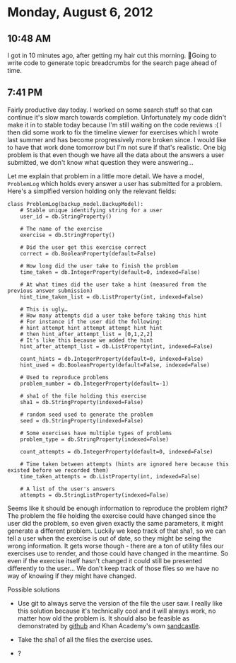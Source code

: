 # Monday, August 6, 2012

## 10:48 AM
I got in 10 minutes ago, after getting my hair cut this morning. Going to write code to generate topic breadcrumbs for the search page ahead of time.

## 7:41 PM
Fairly productive day today. I worked on some search stuff so that can continue it's slow march towards completion. Unfortunately my code didn't make it in to stable today because I'm still waiting on the code reviews :( I then did some work to fix the timeline viewer for exercises which I wrote last summer and has become progressively more broken since. I would like to have that work done tomorrow but I'm not sure if that's realistic. One big problem is that even though we have all the data about the answers a user submitted, we don't know what question they were answering…

Let me explain that problem in a little more detail. We have a model, `ProblemLog` which holds every answer a user has submitted for a problem. Here's a simplfied version holding only the relevant fields:

```
class ProblemLog(backup_model.BackupModel):
    # Stable unique identifying string for a user
    user_id = db.StringProperty()

    # The name of the exercise
    exercise = db.StringProperty()
    
    # Did the user get this exercise correct
    correct = db.BooleanProperty(default=False)
    
    # How long did the user take to finish the problem
    time_taken = db.IntegerProperty(default=0, indexed=False)
    
    # At what times did the user take a hint (measured from the previous answer submission)
    hint_time_taken_list = db.ListProperty(int, indexed=False)
    
    # This is ugly…
    # How many attempts did a user take before taking this hint
    # For instance if the user did the following:
    # hint attempt hint attempt attempt hint hint
    # then hint_after_attempt_list = [0,1,2,2]
    # It's like this because we added the hint
    hint_after_attempt_list = db.ListProperty(int, indexed=False)
    
    count_hints = db.IntegerProperty(default=0, indexed=False)
    hint_used = db.BooleanProperty(default=False, indexed=False)

    # Used to reproduce problems
    problem_number = db.IntegerProperty(default=-1)
    
    # sha1 of the file holding this exercise
    sha1 = db.StringProperty(indexed=False)
    
    # random seed used to generate the problem
    seed = db.StringProperty(indexed=False)
    
    # Some exercises have multiple types of problems
    problem_type = db.StringProperty(indexed=False)
    
    count_attempts = db.IntegerProperty(default=0, indexed=False)
    
    # Time taken between attempts (hints are ignored here because this existed before we recorded them)
    time_taken_attempts = db.ListProperty(int, indexed=False)
    
    # A list of the user's answers
    attempts = db.StringListProperty(indexed=False)
```

Seems like it should be enough information to reproduce the problem right? The problem the file holding the exercise could have changed since the user did the problem, so even given exactly the same parameters, it might generate a different problem. Luckily we keep track of that sha1, so we can tell a user when the exercise is out of date, so they might be seing the wrong information. It gets worse though - there are a ton of utility files our exercises use to render, and those could have changed in the meantime. So even if the exercise itself hasn't changed it could still be presented differently to the user… We don't keep track of those files so we have no way of knowing if they might have changed.

Possible solutions

  - Use git to always serve the version of the file the user saw. I really like this solution because it's technically cool and it will always work, no matter how old the problem is. It should also be feasible as demonstrated by [github](http://github.com/) and Khan Academy's own [sandcastle](http://sandcastle.khanacademy.org/).
  
  - Take the sha1 of all the files the exercise uses.
  
  - ?